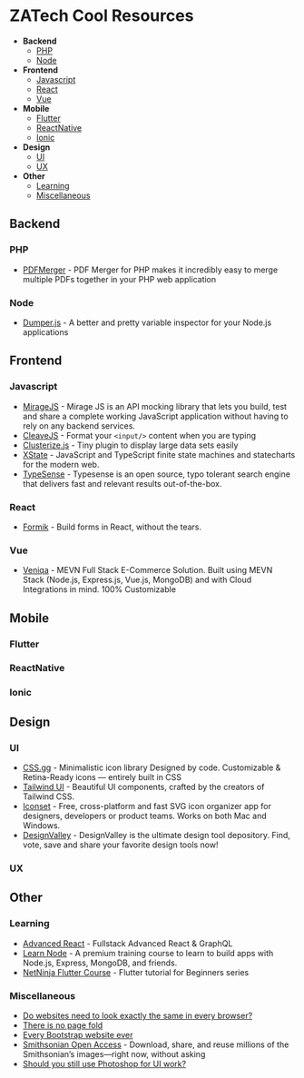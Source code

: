 # ZATech Cool Resources

-   **Backend**
    -   [PHP](#php)
    -   [Node](#node)
-   **Frontend**
    -   [Javascript](#javascript)
    -   [React](#react)
    -   [Vue](#vue)
-   **Mobile**
    -   [Flutter](#flutter)
    -   [ReactNative](#reactnative)
    -   [Ionic](#ionic)
-   **Design**
    -   [UI](#ui)
    -   [UX](#ux)
-   **Other**
    -   [Learning](#learning)
    -   [Miscellaneous](#miscellaneous)

## Backend

### PHP

-   [PDFMerger](https://archive.codeplex.com/?p=pdfmerger) - PDF Merger for PHP makes it incredibly easy to merge multiple PDFs together in
    your PHP web application

### Node

-   [Dumper.js](https://github.com/ziishaned/dumper.js) - A better and pretty variable inspector for your Node.js applications

## Frontend

### Javascript

-   [MirageJS](https://miragejs.com/) - Mirage JS is an API mocking library that lets you build, test and share a complete working
    JavaScript application without having to rely on any backend services.
-   [CleaveJS](https://nosir.github.io/cleave.js/) - Format your `<input/>` content when you are typing
-   [Clusterize.js](https://clusterize.js.org/) - Tiny plugin to display large data sets easily
-   [XState](https://xstate.js.org/docs/) - JavaScript and TypeScript finite state machines and statecharts for the modern web.
-   [TypeSense](https://typesense.org/) - Typesense is an open source, typo tolerant search engine that delivers fast and relevant results
    out-of-the-box.

### React

-   [Formik](https://jaredpalmer.com/formik) - Build forms in React, without the tears.

### Vue

-   [Veniqa](https://www.veniqa.com/) - MEVN Full Stack E-Commerce Solution. Built using MEVN Stack (Node.js, Express.js, Vue.js, MongoDB)
    and with Cloud Integrations in mind. 100% Customizable

## Mobile

### Flutter

### ReactNative

### Ionic

## Design

### UI

-   [CSS.gg](https://css.gg/) - Minimalistic icon library Designed by code. Customizable & Retina-Ready icons — entirely built in CSS
-   [Tailwind UI](https://tailwindui.com/) - Beautiful UI components, crafted by the creators of Tailwind CSS.
-   [Iconset](https://iconset.io/) - Free, cross-platform and fast SVG icon organizer app for designers, developers or product teams. Works
    on both Mac and Windows.
-   [DesignValley](https://www.designvalley.club/) - DesignValley is the ultimate design tool depository. Find, vote, save and share your
    favorite design tools now!

### UX

## Other

### Learning

-   [Advanced React](https://advancedreact.com/) - Fullstack Advanced React & GraphQL
-   [Learn Node](https://learnnode.com/) - A premium training course to learn to build apps with Node.js, Express, MongoDB, and friends.
-   [NetNinja Flutter Course](https://www.youtube.com/playlist?list=PL4cUxeGkcC9jLYyp2Aoh6hcWuxFDX6PBJ) - Flutter tutorial for Beginners
    series

### Miscellaneous

-   [Do websites need to look exactly the same in every browser?](http://dowebsitesneedtolookexactlythesameineverybrowser.com/)
-   [There is no page fold](https://thereisnopagefold.com/)
-   [Every Bootstrap website ever](https://www.dagusa.com/)
-   [Smithsonian Open Access](https://www.si.edu/openaccess) - Download, share, and reuse millions of the Smithsonian’s images—right now,
    without asking
-   [Should you still use Photoshop for UI work?](https://should-i-use-photoshop.netlify.com/)
